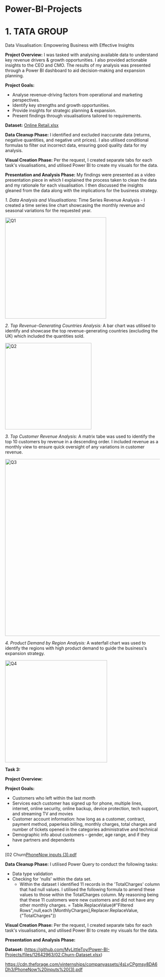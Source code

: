 # Power-BI-Projects

# 1. TATA GROUP
   Data Visualisation: Empowering Business with Effective Insights

**Project Overview:**
I was tasked with analysing available data to understand key revenue drivers & growth opportunities. I also provided actionable insights to the CEO and CMO. The results of my analysis was presented through a Power BI dashboard to aid decision-making and expansion planning.

**Project Goals:**
- Analyse revenue-driving factors from operational and marketing perspectives.
- Identify key strengths and growth opportunities.
- Provide insights for strategic planning & expansion.
- Present findings through visualisations tailored to requirements.

**Dataset:**
[Online Retail.xlsx](https://github.com/MyLittleToy/Power-BI-Projects/files/12643037/Online.Retail.xlsx)

**Data Cleanup Phase:**
I identified and excluded inaccurate data (returns, negative quantities, and negative unit prices). I also utilised conditional formulas to filter out incorrect data, ensuring good quality data for my analysis.

**Visual Creation Phase:**
Per the request, I created separate tabs for each task's visualisations, and utilised Power BI to create my visuals for the data.

**Presentation and Analysis Phase:**
My findings were presented as a video presentation piece in which I explained the process taken to clean the data and my rationale for each visualisation. I then discussed the insights gleaned from the data along with the implications for the business strategy.

_1. Data Analysis and Visualisations:_
Time Series Revenue Analysis - I created a time series line chart showcasing the monthly revenue and seasonal variations for the requested year.

<img width="329" alt="Q1" src="https://github.com/MyLittleToy/Power-BI-Projects/assets/139712656/9fcf269f-47ef-4446-a0c0-f5618206316d">

_2. Top Revenue-Generating Countries Analysis:_
A bar chart was utilised to identify and showcase the top revenue-generating countries (excluding the UK) which included the quantities sold.

<img width="281" alt="Q2" src="https://github.com/MyLittleToy/Power-BI-Projects/assets/139712656/feba0404-bb8f-41c4-b7a2-0b827dd44d33">

_3. Top Customer Revenue Analysis:_
A matrix tabe was used to identify the top 10 customers by revenue in a descending order. I included revenue as a monthly view to ensure quick oversight of any variations in customer revenue.

<img width="575" alt="Q3" src="https://github.com/MyLittleToy/Power-BI-Projects/assets/139712656/f5855989-06da-449b-ac39-28a3d2add20e">

_4. Product Demand by Region Analysis:_
A waterfall chart was used to identify the regions with high product demand to guide the business's expansion strategy.

<img width="332" alt="Q4" src="https://github.com/MyLittleToy/Power-BI-Projects/assets/139712656/3a6f2172-afb5-4d45-bfa5-c52fa00da86a">








**Task 3:**

**Project Overview:**


**Project Goals:**
- Customers who left within the last month
- Services each customer has signed up for phone, multiple lines, internet, online security, online backup, device protection, tech support, and streaming TV and movies
- Customer account information: how long as a customer, contract, payment method, paperless billing, monthly charges, total charges and number of tickets opened in the       categories administrative and technical
- Demographic info about customers – gender, age range, and if they have partners and dependents
- 
[02 Churn[PhoneNow inputs (3).pdf](https://github.com/MyLittleToy/Power-BI-Projects/files/12642964/PhoneNow.inputs.3.pdf)

**Data Cleanup Phase:**
I utilised Power Query to conduct the following tasks:
- Data type validation
- Checking for 'nulls' within the data set.
  - Within the dataset I identified 11 records in the 'TotalCharges' column that had null values.  I utilised the following formula to amend these values to those within       the TotalCharges column.  My reasoning being that these 11 customers were new customers and did not have any other monthly charges.
    = Table.ReplaceValue(#"Filtered Rows",null,each [MonthlyCharges],Replacer.ReplaceValue,{"TotalCharges"})

**Visual Creation Phase:**
Per the request, I created separate tabs for each task's visualisations, and utilised Power BI to create my visuals for the data.

**Presentation and Analysis Phase:**


**Dataset:**
(https://github.com/MyLittleToy/Power-BI-Projects/files/12642963/02.Churn-Dataset.xlsx)

https://cdn.theforage.com/vinternships/companyassets/4sLyCPgmsy8DA6Dh3/PhoneNow%20inputs%20(3).pdf


